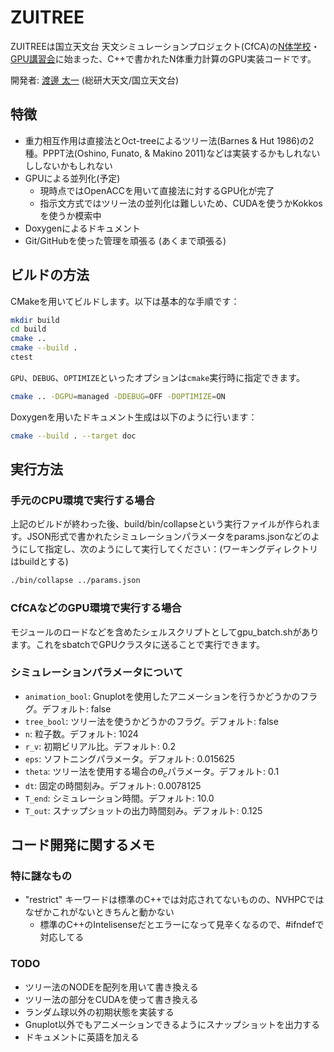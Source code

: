 # ZUITREE

ZUITREEは国立天文台 天文シミュレーションプロジェクト(CfCA)の[N体学校](https://www.cfca.nao.ac.jp/content/2024%E5%B9%B4%E5%BA%A6-n%E4%BD%93%E3%82%B7%E3%83%9F%E3%83%A5%E3%83%AC%E3%83%BC%E3%82%B7%E3%83%A7%E3%83%B3%E7%AB%8B%E6%98%A5%E3%81%AE%E5%AD%A6%E6%A0%A1)・[GPU講習会](https://www.cfca.nao.ac.jp/content/gpuws2025)に始まった、C++で書かれたN体重力計算のGPU実装コードです。

開発者: [渡邊 太一](https://watanabetk-astrocat.github.io/) (総研大天文/国立天文台)

## 特徴

- 重力相互作用は直接法とOct-treeによるツリー法(Barnes & Hut 1986)の2種。PPPT法(Oshino, Funato, & Makino 2011)などは実装するかもしれないししないかもしれない
- GPUによる並列化(予定)
  - 現時点ではOpenACCを用いて直接法に対するGPU化が完了
  - 指示文方式ではツリー法の並列化は難しいため、CUDAを使うかKokkosを使うか模索中
- Doxygenによるドキュメント
- Git/GitHubを使った管理を頑張る (あくまで頑張る)

## ビルドの方法

CMakeを用いてビルドします。以下は基本的な手順です：

```bash
mkdir build
cd build
cmake ..
cmake --build .
ctest
```

`GPU`、`DEBUG`、`OPTIMIZE`といったオプションは`cmake`実行時に指定できます。

```bash
cmake .. -DGPU=managed -DDEBUG=OFF -DOPTIMIZE=ON
```

Doxygenを用いたドキュメント生成は以下のように行います：

```bash
cmake --build . --target doc
```

## 実行方法

### 手元のCPU環境で実行する場合

上記のビルドが終わった後、build/bin/collapseという実行ファイルが作られます。JSON形式で書かれたシミュレーションパラメータをparams.jsonなどのようにして指定し、次のようにして実行してください：(ワーキングディレクトリはbuildとする)

```bash
./bin/collapse ../params.json
```

### CfCAなどのGPU環境で実行する場合

モジュールのロードなどを含めたシェルスクリプトとしてgpu_batch.shがあります。これをsbatchでGPUクラスタに送ることで実行できます。

### シミュレーションパラメータについて

- ```animation_bool```: Gnuplotを使用したアニメーションを行うかどうかのフラグ。デフォルト: false
- ```tree_bool```: ツリー法を使うかどうかのフラグ。デフォルト: false
- ```n```: 粒子数。デフォルト: 1024
- ```r_v```: 初期ビリアル比。デフォルト: 0.2
- ```eps```: ソフトニングパラメータ。デフォルト: 0.015625
- ```theta```: ツリー法を使用する場合の$\theta_c$パラメータ。デフォルト: 0.1
- ```dt```: 固定の時間刻み。デフォルト: 0.0078125
- ```T_end```: シミュレーション時間。デフォルト: 10.0
- ```T_out```: スナップショットの出力時間刻み。デフォルト: 0.125

## コード開発に関するメモ

### 特に謎なもの

- "restrict" キーワードは標準のC++では対応されてないものの、NVHPCではなぜかこれがないときちんと動かない
  - 標準のC++のIntelisenseだとエラーになって見辛くなるので、#ifndefで対応してる

### TODO

- ツリー法のNODEを配列を用いて書き換える
- ツリー法の部分をCUDAを使って書き換える
- ランダム球以外の初期状態を実装する
- Gnuplot以外でもアニメーションできるようにスナップショットを出力する
- ドキュメントに英語を加える
